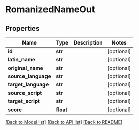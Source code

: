 # RomanizedNameOut

## Properties
Name | Type | Description | Notes
------------ | ------------- | ------------- | -------------
**id** | **str** |  | [optional] 
**latin_name** | **str** |  | [optional] 
**original_name** | **str** |  | [optional] 
**source_language** | **str** |  | [optional] 
**target_language** | **str** |  | [optional] 
**source_script** | **str** |  | [optional] 
**target_script** | **str** |  | [optional] 
**score** | **float** |  | [optional] 

[[Back to Model list]](../README.md#documentation-for-models) [[Back to API list]](../README.md#documentation-for-api-endpoints) [[Back to README]](../README.md)


